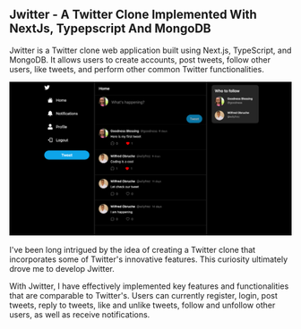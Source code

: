 ## Jwitter - A Twitter Clone Implemented With NextJs, Typepscript And MongoDB

Jwitter is a Twitter clone web application built using Next.js, TypeScript, and MongoDB. It allows users to create accounts, post tweets, follow other users, like tweets, and perform other common Twitter functionalities.

![Jwitter Preview](public/images/app-preview.png)

I've been long intrigued by the idea of creating a Twitter clone that incorporates some of Twitter's innovative features. This curiosity ultimately drove me to develop Jwitter.

With Jwitter, I have effectively implemented key features and functionalities that are comparable to Twitter's. Users can currently register, login, post tweets, reply to tweets, like and unlike tweets, follow and unfollow other users, as well as receive notifications.
